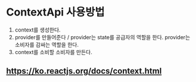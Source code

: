 # ContextApi 사용방법

1. context를 생성한다.
2. provider를 만들어준다 / provider는 state를 공급자의 역할을 한다. provider는 소비자를 감싸는 역할을 한다.
3. context를 소비할 소비자를 만든다.

## https://ko.reactjs.org/docs/context.html
